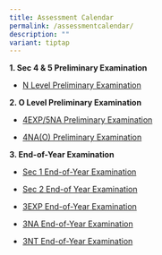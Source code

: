 ```yaml
---
title: Assessment Calendar
permalink: /assessmentcalendar/
description: ""
variant: tiptap
---
```

<p><strong>1. Sec 4 &amp; 5 Preliminary Examination</strong>
</p>
<ul data-tight="true" class="tight">
<li>
<p><a href="https://drive.google.com/file/d/1OVr2PQpCzMj2UBFrwKje_-YskY-yGJns/view?usp=sharing" rel="noopener noreferrer nofollow" target="_blank">N Level Preliminary Examination</a>
</p>
</li>
</ul>
<p><strong>2. O Level Preliminary Examination</strong>
</p>
<ul data-tight="true" class="tight">
<li>
<p><a href="https://drive.google.com/file/d/1S57JHuzN-BGhipeKi_Dgc3jfBePQLjw-/view?usp=sharing" rel="noopener noreferrer nofollow" target="_blank">4EXP/5NA Preliminary Examination</a>
</p>
</li>
<li>
<p><a href="https://drive.google.com/file/d/1Pj80HcvcytgEvBVCWrEJeEudmJ7XcW8t/view?usp=sharing" rel="noopener noreferrer nofollow" target="_blank">4NA(O) Preliminary Examination</a>
</p>
</li>
</ul>
<p><strong>3. End-of-Year Examination</strong>
</p>
<ul data-tight="true" class="tight">
<li>
<p><a href="https://drive.google.com/file/d/1Jkq9matvQqQMSXt4sp0n3oTWIdLTwoNQ/view?usp=sharing" rel="noopener nofollow" target="_blank">Sec 1 End-of-Year Examination</a>
</p>
</li>
<li>
<p><a href="https://drive.google.com/file/d/1DZeAS1754UB3daH-xx-4lqotOu2nZxky/view?usp=drive_link" rel="noopener nofollow" target="_blank">Sec 2 End-of Year Examination</a>
</p>
</li>
<li>
<p><a href="https://drive.google.com/file/d/1DGsY-eiiZVZHV-kZOkkqT-ZIqHg1_iYi/view?usp=sharing" rel="noopener nofollow" target="_blank">3EXP End-of-Year Examination</a>
</p>
</li>
<li>
<p><a href="https://drive.google.com/file/d/10mrRgs_OI72MJs7hvwPlKQZbY7p95XCs/view?usp=sharing" rel="noopener nofollow" target="_blank">3NA End-of-Year Examination</a>
</p>
</li>
<li>
<p><a href="https://drive.google.com/file/d/1l4N5aXTt52P2sZE4oIa_6xYOmSO5Jb-z/view?usp=sharing" rel="noopener nofollow" target="_blank">3NT End-of-Year Examination</a>
</p>
</li>
</ul>
<p></p>